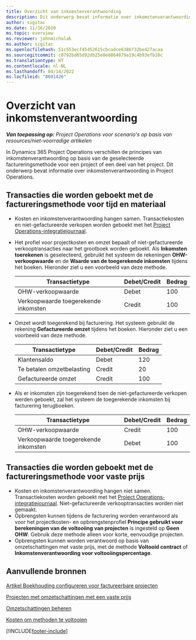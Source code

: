 ```yaml
---
title: Overzicht van inkomstenverantwoording
description: Dit onderwerp bevat informatie over inkomstenverantwoording in Project Operations.
author: sigitac
ms.date: 11/16/2020
ms.topic: overview
ms.reviewer: johnmichalak
ms.author: sigitac
ms.openlocfilehash: 51c553ecf45452615cbcadce6386f32be427acaa
ms.sourcegitcommit: c0792bd65d92db25e0e8864879a19c4b93efb10c
ms.translationtype: HT
ms.contentlocale: nl-NL
ms.lasthandoff: 04/14/2022
ms.locfileid: "8601426"
---
```

# <a name="revenue-recognition-overview"></a>Overzicht van inkomstenverantwoording

_**Van toepassing op:** Project Operations voor scenario's op basis van resources/niet-voorradige artikelen_

In Dynamics 365 Project Operations verschillen de principes van inkomstenverantwoording op basis van de geselecteerde factureringsmethode voor een project of een deel van het project. Dit onderwerp bevat informatie over inkomstenverantwoording in Project Operations.

## <a name="transactions-accounted-using-time-and-material-billing-method"></a>Transacties die worden geboekt met de factureringsmethode voor tijd en materiaal

- Kosten en inkomstenverantwoording hangen samen. Transactiekosten en niet-gefactureerde verkopen worden geboekt met het [Project Operations-integratiejournaal](../project-accounting/project-operations-integration-journal.md).
- Het profiel voor projectkosten en omzet bepaalt of niet-gefactureerde verkooptransacties naar het grootboek worden geboekt. Als **Inkomsten toerekenen** is geselecteerd, gebruikt het systeem de rekeningen **OHW-verkoopwaarde** en de **Waarde van de toegerekende inkomsten** tijdens het boeken. Hieronder ziet u een voorbeeld van deze methode.  

  | Transactietype | Debet/Credit | Bedrag |
  | --- | --- | --- |
  | OHW-verkoopwaarde | Debet | 100 |
  | Verkoopwaarde toegerekende inkomsten | Credit | 100 |

- Omzet wordt toegerekend bij facturering. Het systeem gebruikt de rekening **Gefactureerde omzet** tijdens het boeken. Hieronder ziet u een voorbeeld van deze methode.  

  | Transactietype | Debet/Credit | Bedrag |
  | --- | --- | --- |
  | Klantensaldo | Debet | 120 |
  | Te betalen omzetbelasting | Credit | 20 |
  | Gefactureerde omzet | Credit | 100 |

- Als er inkomsten zijn toegerekend toen de niet-gefactureerde verkopen werden geboekt, zal het systeem de toegerekende inkomsten bij facturering terugboeken.

  | Transactietype | Debet/Credit | Bedrag |
  | --- | --- | --- |
  | OHW-verkoopwaarde | Credit | 100 |
  | Verkoopwaarde toegerekende inkomsten | Debet | 100 |

## <a name="transactions-accounted-using-the-fixed-price-billing-method"></a>Transacties die worden geboekt met de factureringsmethode voor vaste prijs

- Kosten en inkomstenverantwoording hangen niet samen. Transactiekosten worden geboekt met het [Project Operations-integratiejournaal](../project-accounting/project-operations-integration-journal.md). Niet-gefactureerde verkooptransacties worden niet gemaakt.
- Opbrengsten kunnen tijdens de facturering worden verantwoord als voor het projectkosten- en opbrengstenprofiel **Principe gebruikt voor berekeningen van de voltooiing van projecten** is ingesteld op **Geen OHW**. Gebruik deze methode alleen voor korte, eenvoudige projecten.
- Opbrengsten kunnen worden verantwoord op basis van omzetschattingen met vaste prijs, met de methode **Voltooid contract** of **Inkomstenverantwoording voor voltooiingspercentage**.

## <a name="additional-resources"></a>Aanvullende bronnen
[Artikel Boekhouding configureren voor factureerbare projecten](../project-accounting/configure-accounting-billable-projects.md)

[Projecten met omzetschattingen met een vaste prijs](rev-rec-percentage-completion-method.md)

[Omzetschattingen beheren](rev-rec-completed-contract-method.md)

[Kosten om methoden te voltooien](cost-complete-methods.md)


[!INCLUDE[footer-include](../includes/footer-banner.md)]